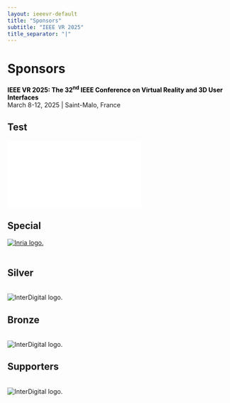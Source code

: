 ```yaml
---
layout: ieeevr-default
title: "Sponsors"
subtitle: "IEEE VR 2025"
title_separator: "|"
---
```

<script type="text/javascript">
    $(document).ready(function(){
		var email = ""; 
		var domain = "ieeevr.org"; 
		email = "exhibitssponsors2025"; 
		$(".exhibitssponsors").html("<span class='text-nowrap'><a href=javascript:location='" + "mail" + "to:" + email + "@" + domain + "'><i class='fas fa-fw fa-envelope-square emailIcon' style=''></i><i class='emailText'>" + email + "@" + domain + "</a></i></span>");    
	});
</script>
<div>
    <h1 id="cfp-exhibitssponsors">Sponsors <div class="floatRight"><span class="exhibitssponsors"></span></div></h1>
    <p>
        <strong style="color: black">IEEE VR 2025: The 32<sup>nd</sup> IEEE Conference on Virtual Reality and 3D User Interfaces</strong><br />
            March 8-12, 2025 | Saint-Malo, France
    </p>    
    <h2>Test</h2>
    <embed src="/dev/assets/images/sponsors/EXPOSITORS.pdf" type="application/pdf">
    <h2 id="special">Special</h2>
    <a href="https://inria.fr/en" target="_blank">
        <img class="conf-icon"  src="/dev/assets/images/sponsors/Inria.png" alt="Inria logo.">
    </a>
    <br><br>
    <!-- Silver -->
    <h2 id="overview">Silver</h2>
    <br>
    <img class="conf-icon"  src="/dev/assets/images/sponsors/silver.png" alt="InterDigital logo.">
    <!-- Bronze -->
    <h2 id="overview">Bronze</h2>
    <br>
    <img class="conf-icon"  src="/dev/assets/images/sponsors/bronze.png" alt="InterDigital logo.">
    <!-- Supporters -->
    <h2 id="overview">Supporters</h2>
    <br>
    <img class="conf-icon"  src="/dev/assets/images/sponsors/supporters.png" alt="InterDigital logo.">
    
</div>
